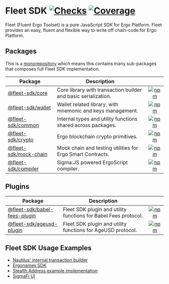 # Fleet SDK [![Checks](https://badgen.net/github/checks/fleet-sdk/fleet/master)](https://github.com/fleet-sdk/fleet/actions) [![Coverage](https://codecov.io/gh/fleet-sdk/fleet/branch/master/graph/badge.svg)](https://app.codecov.io/gh/fleet-sdk/fleet)

Fleet (Fluent Ergo Toolset) is a pure JavaScript SDK for Ergo Platform. Fleet provides an easy, fluent and flexible way to write off chain-code for Ergo Platform.

## Packages

This is a [monorepository](https://monorepo.tools/) which means this contains many sub-packages that composes full Fleet SDK implementation.

| Package                                       | Description                                                    |                                                                                                               |
| --------------------------------------------- | -------------------------------------------------------------- | :-----------------------------------------------------------------------------------------------------------: |
| [@fleet-sdk/core](/packages/core/)            | Core library with transaction builder and basic serialization. |       [![npm](https://badgen.net/npm/v/@fleet-sdk/core)](https://www.npmjs.com/package/@fleet-sdk/core)       |
| [@fleet-sdk/wallet](/packages/wallet)         | Wallet related library, with mnemonic and keys management.     |     [![npm](https://badgen.net/npm/v/@fleet-sdk/wallet)](https://www.npmjs.com/package/@fleet-sdk/wallet)     |
| [@fleet-sdk/common](/packages/common)         | Internal types and utility functions shared across packages.   |     [![npm](https://badgen.net/npm/v/@fleet-sdk/common)](https://www.npmjs.com/package/@fleet-sdk/common)     |
| [@fleet-sdk/crypto](/packages/crypto)         | Ergo blockchain crypto primitives.                             |     [![npm](https://badgen.net/npm/v/@fleet-sdk/crypto)](https://www.npmjs.com/package/@fleet-sdk/crypto)     |
| [@fleet-sdk/mock-chain](/packages/mock-chain) | Mock chain and testing utilities for Ergo Smart Contracts.     | [![npm](https://badgen.net/npm/v/@fleet-sdk/mock-chain)](https://www.npmjs.com/package/@fleet-sdk/mock-chain) |
| [@fleet-sdk/compiler](/packages/compiler)     | Sigma.JS powered ErgoScript compiler.                          |   [![npm](https://badgen.net/npm/v/@fleet-sdk/compiler)](https://www.npmjs.com/package/@fleet-sdk/compiler)   |

## Plugins

| Package                                              | Description                                                     |                                                                                                                             |
| ---------------------------------------------------- | --------------------------------------------------------------- | :-------------------------------------------------------------------------------------------------------------------------: |
| [@fleet-sdk/babel-fees-plugin](/plugins/babel-fees/) | Fleet SDK plugin and utility functions for Babel Fees protocol. | [![npm](https://badgen.net/npm/v/@fleet-sdk/babel-fees-plugin)](https://www.npmjs.com/package/@fleet-sdk/babel-fees-plugin) |
| [@fleet-sdk/ageusd-plugin](/plugins/ageusd/)         | Fleet SDK plugin and utility functions for AgeUSD protocol.     |     [![npm](https://badgen.net/npm/v/@fleet-sdk/ageusd-plugin)](https://www.npmjs.com/package/@fleet-sdk/ageusd-plugin)     |

## Fleet SDK Usage Examples

- [Nautilus' internal transaction builder](https://github.com/capt-nemo429/nautilus-wallet/blob/master/src/api/ergo/transaction/txBuilder.ts#L95)
- [Ergonames SDK](https://github.com/ergonames/sdk/blob/master/tx-lib/index.js)
- [Stealth Address example implementation](https://github.com/ross-weir/ergo-stealth-address-example)
- [SigmaFi UI](https://github.com/capt-nemo429/sigmafi-ui)
